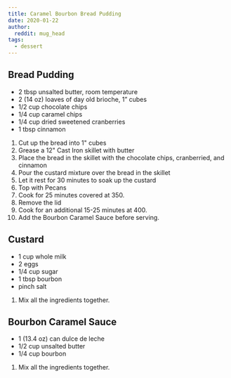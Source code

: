 ```yaml
---
title: Caramel Bourbon Bread Pudding
date: 2020-01-22
author:
  reddit: mug_head
tags:
  - dessert
---
```


## Bread Pudding
- 2 tbsp unsalted butter, room temperature
- 2 (14 oz) loaves of day old brioche, 1” cubes
- 1/2 cup chocolate chips
- 1/4 cup caramel chips
- 1/4 cup dried sweetened cranberries
- 1 tbsp cinnamon

1. Cut up the bread into 1" cubes
2. Grease a 12" Cast Iron skillet with butter
3. Place the bread in the skillet with the chocolate chips, cranberried, and cinnamon
4. Pour the custard mixture over the bread in the skillet
5. Let it rest for 30 minutes to soak up the custard
6. Top with Pecans
7. Cook for 25 minutes covered at 350.
8. Remove the lid
9. Cook for an additional 15-25 minutes at 400.
10. Add the Bourbon Caramel Sauce before serving.

## Custard
- 1 cup whole milk
- 2 eggs
- 1/4 cup sugar
- 1 tbsp bourbon
- pinch salt

1. Mix all the ingredients together.

## Bourbon Caramel Sauce
- 1 (13.4 oz) can dulce de leche
- 1/2 cup unsalted butter
- 1/4 cup bourbon

1. Mix all the ingredients together.

